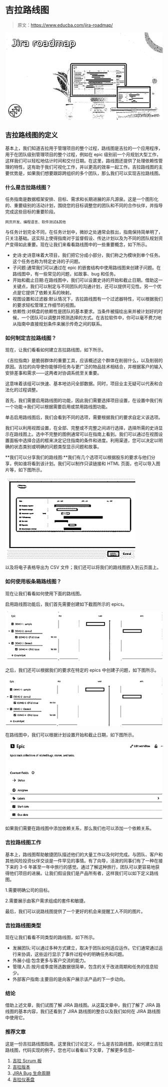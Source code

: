 # 吉拉路线图

> 原文：<https://www.educba.com/jira-roadmap/>

![Jira roadmap](img/d50e6134589044fe53e8876c390aa73f.png)



## 吉拉路线图的定义

基本上，我们知道吉拉用于管理项目的整个过程，路线图是吉拉的一个应用程序，用于在团队级别管理项目的整个过程，例如在 epic 级别前一个月规划大型工作，这样我们可以轻松地估计时间和交付日期。在这里，路线图还提供了处理依赖性管理的特性，这有助于我们可视化工作，并以更高的效率一起工作。吉拉路线图的主要优势是，如果我们想要跟踪跨组织的多个团队，那么我们可以实现吉拉路线图。

### 什么是吉拉路线图？

任务指南是数据框架安排、目标、需求和长期进展的非凡源泉。这是一个图形化的、重要级别的活动计划，围绕您的目标调整您的团队和不同的合作伙伴，并指导完成这些目标的重要阶段。

<small>网页开发、编程语言、软件测试&其他</small>

与任务计划完全不同，在任务计划中，微妙之处通常会胜出，指南保持简单明了，只关注基础。这实际上使得指南对于监督假设、传达计划以及为不同的团队规划资产变得如此重要。现在让我们来看看路线图中的一些重要概念，如下所示。

*   史诗:史诗意味着大项目，我们把它分成小部分，我们称之为模块到单个任务。这个任务也称为特定史诗的子问题。
*   子问题:通常我们可以通过在 epic 的嵌套结构中使用路线图来创建子问题。在路线图中，有一些常见的问题，如故事、bug 和任务。
*   开始和截止日期:在路线图中，我们可以设置史诗的开始和截止日期。借助这一关键点，我们可以制定与不同团队的沟通计划，还可以提供可见性。另一个优点是它提供了依赖关系的映射。
*   视图设置和过滤器:默认情况下，吉拉路线图有一个过滤器特性，可以根据我们的要求轻松管理工作细节的视图。
*   依赖性:对棋盘的依赖性是团队的基本要求。当条件被描绘出来并被计划好的时候，一个团队可以调整并预测选择的方式。在吉拉软件中，你可以毫不费力地从指南中直接规划条件来展示传奇之间的联系。

### 如何制定吉拉路线图？

现在，让我们看看如何建立吉拉路线图，如下所示。

《吉拉指南》是脆弱群体的重要工具，应该概述这个群体在削弱什么，以及削弱的原因。吉拉的向导使你能够将任务与更广泛的物品技术相结合，并根据客户的输入安排差事和需求——这两者对协调系统至关重要。

这意味着该组可以快速、基本地访问全部数据。同时，项目业主无疑可以代表和合法化的过程调整。

首先，我们需要启用路线图的功能，因此我们需要选择项目设置，在设置中我们有一个功能->我们可以根据需要启用或禁用路线图功能。

单击启用路线图后，我们会看到不同的选项，需要根据我们的要求自定义该选项。

我们可以利用视图设置，在全部、完整或不完整之间进行选择，选择所需的史诗显示在路线图上。选中不完整的图例通常可以在指南上看到。我们可以通过在视图设置面板中选择合适的框来决定记住指南的条件和进度。利用渠道，您可以决定以明确的状态类别或明确的问题类型显示问题和故事。

**我们可以分享我们的路线图:**我们有几个选项可以根据股东的要求与他们分享，例如谁将看到该计划。我们可以制作只读链接和 HTML 页面，也可以导入图片等，如下图所示。

![5](img/24c827e3fa6a13b4c86d5de7ec1ec9e7.png)



以及将电子表格导出为 CSV 文件；我们还可以将我们的路线图嵌入到云页面上。

### 如何使用板条箱路线图？

现在让我们看看如何使用下面的路线图。

启用路线图功能后，我们首先需要创建如下截图所示的 epics。

![Jira roadmap h](img/e6b4c1fc13ec1bb86e2c7c159444a53d.png)



之后，我们还可以根据我们的要求在特定的 epics 中创建子问题，如下图所示。

![Jira roadmap p](img/6f933d4780ef34512699658c40c531f3.png)



在路线图中，我们可以根据计划设置开始和截止日期，如下图所示。

![Jira roadmap r](img/c8d0d815d9ed4d9529afce29c75e8c4e.png)



如果我们需要在路线图中添加依赖关系，那么我们也可以添加一个依赖关系。

### 吉拉路线图工作

基本上，路线图帮助敏捷团队描述他们的大量工作以及何时完成。与团队、客户和其他风险投资伙伴交谈是一件罕见的事情。有了向导，活泼的同事们有了一种在接下来的 3-6 年甚至一年中旅行的感觉。通过了解这种旅行，团队可以更容易地获得他们项目的进展。让我们假设我们是产品所有者，这样我们可以如下定义路线图。

1.需要明确公司的目标。

2.需要展示由客户需求组成的套件和敏捷。

最后，我们可以说路线图提供了一个更好的机会来提醒工人不同的图片。

### 吉拉路线图类型

现在让我们看看不同类型的路线图，如下所示。

*   发展团队:可以通过多种方式建立，取决于团队如何适应运作。它们通常通过运行来协调，这些运行显示了事件过程中的明确任务和问题。
*   外展小组:包含更多与客户交流的能力。
*   管理人员:按月或季度筛选数据很简单，包含的关于改进周期和任务的信息较少。
*   外部客户指南:主要目的是向客户展示该产品的下一步动向。

### 结论

借助上述文章，我们试图了解 JIRA 路线图。从这篇文章中，我们了解了 JIRA 路线图的基本内容，我们还看到了 JIRA 路线图的整合以及我们如何在 JIRA 路线图中使用它。

### 推荐文章

这是一份吉拉路线图指南。这里我们讨论定义，什么是吉拉路线图，如何建立吉拉路线图，代码实现的例子。您也可以看看以下文章，了解更多信息–

1.  [吉拉 Scrum 板](https://www.educba.com/jira-scrum-board/)
2.  [吉拉版本](https://www.educba.com/jira-versions/)
3.  [JIRA Bug 生命周期](https://www.educba.com/jira-bug-life-cycle/)
4.  [吉拉仪表盘](https://www.educba.com/jira-dashboard/)





